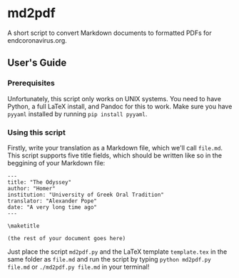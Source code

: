 # md2pdf
A short script to convert Markdown documents to formatted PDFs for endcoronavirus.org.

## User's Guide

### Prerequisites
Unfortunately, this script only works on UNIX systems. You need to have Python, a full LaTeX install, and Pandoc for this to work. Make sure you have `pyyaml` installed by running `pip install pyyaml`.

### Using this script
Firstly, write your translation as a Markdown file, which we'll call `file.md`. This script supports five title fields, which should be written like so in the beggining of your Markdown file:

```
---
title: "The Odyssey"
author: "Homer"
institution: "University of Greek Oral Tradition"
translator: "Alexander Pope"
date: "A very long time ago"
---

\maketitle

(the rest of your document goes here)
```
Just place the script `md2pdf.py` and the LaTeX template `template.tex` in the same folder as `file.md` and run the script by typing `python md2pdf.py file.md` or `./md2pdf.py file.md` in your terminal!
